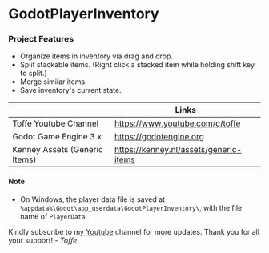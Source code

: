 # GodotPlayerInventory

### Project Features
  - Organize items in inventory via drag and drop.
  - Split stackable items. (Right click a stacked item while holding shift key to split.)
  - Merge similar items.
  - Save inventory's current state.

|  | Links |
| ------ | ------ |
| Toffe Youtube Channel | https://www.youtube.com/c/toffe |
| Godot Game Engine 3.x | https://godotengine.org |
| Kenney Assets (Generic Items) | https://kenney.nl/assets/generic-items |


#### Note
- On Windows, the player data file is saved at `%appdata%\Godot\app_userdata\GodotPlayerInventory\`, with the file name of `PlayerData`.

Kindly subscribe to my [Youtube](https://www.youtube.com/c/toffe) channel for more updates. Thank you for all your support!
_\- Toffe_
